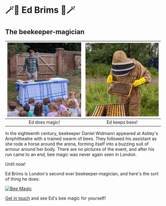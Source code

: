 # 🪄🐝 Ed Brims 🐝🪄
## The beekeeper-magician

![Magician Ed](magician_ed_500.jpg) |  ![Beekeeper Ed](beekeeper_ed_500.jpg)
:----------------------------------:|:--------------------------------------:
Ed does magic!                      |  Ed keeps bees!

In the eighteenth century, beekeeper Daniel Widmann appeared at Astley's Amphitheatre with a trained swarm of bees. They followed his assistant as she rode a horse around the arena, forming itself into a buzzing suit of armour around her body. There are no pictures of the event, and after his run came to an end, bee magic was never again seen in London.

Until now!

Ed Brims is London's second ever beekeeper-magician, and here's the sort of thing he does:

[![Bee Magic](https://img.youtube.com/vi/hn-aSjQo_pk/maxresdefault.jpg)](https://www.youtube.com/watch?v=hn-aSjQo_pk)

[Get in touch](mailto:edbrims@gmail.com) and see Ed's bee magic for yourself!
